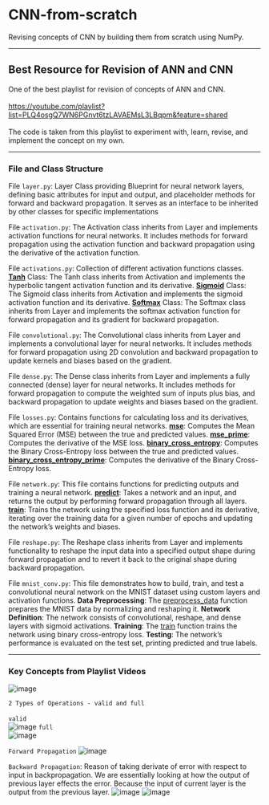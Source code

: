 # CNN-from-scratch
Revising concepts of CNN by building them from scratch using NumPy. 
<hr>

## Best Resource for Revision of ANN and CNN 
One of the best playlist for revision of concepts of ANN and CNN. <br><br> https://youtube.com/playlist?list=PLQ4osgQ7WN6PGnvt6tzLAVAEMsL3LBqpm&feature=shared <br><br> The code is taken from this playlist to experiment with, learn, revise, and implement the concept on my own.
<hr>

### File and Class Structure
File `layer.py`: Layer Class providing Blueprint for neural network layers, defining basic attributes for input and output, and placeholder methods for forward and backward propagation. It serves as an interface to be inherited by other classes for specific implementations  

File `activation.py`: The Activation class inherits from Layer and implements activation functions for neural networks. It includes methods for forward propagation using the activation function and backward propagation using the derivative of the activation function.

File `activations.py`: Collection of different activation functions classes. <ins>**Tanh**</ins> Class: The Tanh class inherits from Activation and implements the hyperbolic tangent activation function and its derivative. <ins>**Sigmoid**</ins> Class: The Sigmoid class inherits from Activation and implements the sigmoid activation function and its derivative. <ins>**Softmax**</ins> Class: The Softmax class inherits from Layer and implements the softmax activation function for forward propagation and its gradient for backward propagation.

File `convolutional.py`: The Convolutional class inherits from Layer and implements a convolutional layer for neural networks. It includes methods for forward propagation using 2D convolution and backward propagation to update kernels and biases based on the gradient.

File `dense.py`: The Dense class inherits from Layer and implements a fully connected (dense) layer for neural networks. It includes methods for forward propagation to compute the weighted sum of inputs plus bias, and backward propagation to update weights and biases based on the gradient.

File `losses.py`: Contains functions for calculating loss and its derivatives, which are essential for training neural networks. <ins>**mse**</ins>: Computes the Mean Squared Error (MSE) between the true and predicted values. <ins>**mse_prime**</ins>: Computes the derivative of the MSE loss. <ins>**binary_cross_entropy**</ins>: Computes the Binary Cross-Entropy loss between the true and predicted values. <ins>**binary_cross_entropy_prime**</ins>: Computes the derivative of the Binary Cross-Entropy loss. 

File `network.py`: This file contains functions for predicting outputs and training a neural network. <ins>**predict**</ins>: Takes a network and an input, and returns the output by performing forward propagation through all layers. <ins>**train**</ins>: Trains the network using the specified loss function and its derivative, iterating over the training data for a given number of epochs and updating the network’s weights and biases.

File `reshape.py`: The Reshape class inherits from Layer and implements functionality to reshape the input data into a specified output shape during forward propagation and to revert it back to the original shape during backward propagation.

File `mnist_conv.py`: This file demonstrates how to build, train, and test a convolutional neural network on the MNIST dataset using custom layers and activation functions. **Data Preprocessing**: The <ins>preprocess_data</ins> function prepares the MNIST data by normalizing and reshaping it. **Network Definition**: The network consists of convolutional, reshape, and dense layers with sigmoid activations. **Training**: The <ins>train</ins> function trains the network using binary cross-entropy loss. **Testing**: The network’s performance is evaluated on the test set, printing predicted and true labels.
<hr>

### Key Concepts from Playlist Videos
![image](https://github.com/user-attachments/assets/81bbba05-18ef-453f-8c70-adf63aa28421)

`2 Types of Operations - valid and full`<br><br>`valid`<br>
![image](https://github.com/user-attachments/assets/4cf65004-7e26-478e-8dac-8dbb2aa2bf95)
`full`<br>
![image](https://github.com/user-attachments/assets/2d8d1fbe-4bf4-4b85-b758-e9c0a96574dd)

`Forward Propagation`
![image](https://github.com/user-attachments/assets/9a1a791d-51e1-4fc4-ad32-71167314299e)

`Backward Propagation`: Reason of taking derivate of error with respect to input in backpropagation. We are essentially looking at how the output of previous layer effects the error. Because the input of current layer is the output from the previous layer. 
![image](https://github.com/user-attachments/assets/25154427-5b97-4610-af45-041e654b640d)
![image](https://github.com/user-attachments/assets/f6c5f66c-5c6d-4d2c-a058-e76698ee262b)

